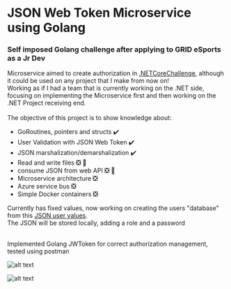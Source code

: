 # JSON Web Token Microservice using Golang
### Self imposed Golang challenge after applying to GRID eSports as a Jr Dev<br>
Microservice aimed to create authorization in [.NETCoreChallenge](https://github.com/SebastianRaiquenParisi/.NETCoreChallenge), although it could be used on any project that I make from now on!<br>
Working as if I had a team that is currently working on the .NET side, focusing on implementing the Microservice first and then working on the .NET Project receiving end.<br><br>
The objective of this project is to show knowledge about:<br>
* GoRoutines, pointers and structs :heavy_check_mark:
* User Validation with JSON Web Token :heavy_check_mark:
* JSON marshalization/demarshalization :heavy_check_mark:
* Read and write files :negative_squared_cross_mark: :speech_balloon:
* consume JSON from web API :negative_squared_cross_mark: :speech_balloon:
* Microservice architecture :negative_squared_cross_mark:
* Azure service bus :negative_squared_cross_mark:
* Simple Docker containers :negative_squared_cross_mark:

Currently has fixed values, now working on creating the users "database" from this [JSON user values](https://reqres.in/api/users).<br>
The JSON will be stored locally, adding a role and a password<br><br>

 
  Implemented Golang JWToken for correct authorization management, tested using postman<br>

![alt text](https://github.com/SebastianRaiquenParisi/JWT-Golang-Microservice/blob/main/documentation-images/JWT-pm-login.png?raw=true)

![alt text](https://github.com/SebastianRaiquenParisi/JWT-Golang-Microservice/blob/main/documentation-images/JWT-pm-validate.png?raw=true)






